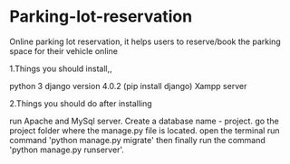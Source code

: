 # Parking-lot-reservation
Online parking lot reservation, it helps users to reserve/book the parking space for their vehicle online

1.Things you should install,,

python 3
django version 4.0.2 (pip install django)
Xampp server

2.Things you should do after installing 

run Apache and MySql server.
Create a database name - project.
go the project folder where the manage.py file is located.
open the terminal run command 'python manage.py migrate'
then finally run the command 'python manage.py runserver'.
